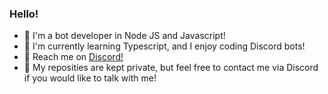 ### Hello!

- :seedling: I'm a bot developer in Node JS and Javascript!
- :cactus: I'm currently learning Typescript, and I enjoy coding Discord bots!
- :evergreen_tree: Reach me on [Discord!](https://discord.com/users/766792610059780118)
- :maple_leaf: My reposities are kept private, but feel free to contact me via Discord if you would like to talk with me!
